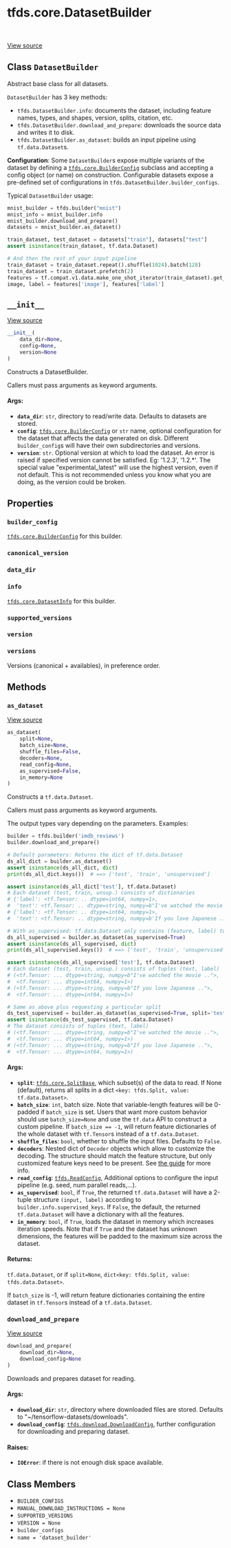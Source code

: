 <div itemscope itemtype="http://developers.google.com/ReferenceObject">
<meta itemprop="name" content="tfds.core.DatasetBuilder" />
<meta itemprop="path" content="Stable" />
<meta itemprop="property" content="builder_config"/>
<meta itemprop="property" content="canonical_version"/>
<meta itemprop="property" content="data_dir"/>
<meta itemprop="property" content="info"/>
<meta itemprop="property" content="supported_versions"/>
<meta itemprop="property" content="version"/>
<meta itemprop="property" content="versions"/>
<meta itemprop="property" content="__init__"/>
<meta itemprop="property" content="as_dataset"/>
<meta itemprop="property" content="download_and_prepare"/>
<meta itemprop="property" content="BUILDER_CONFIGS"/>
<meta itemprop="property" content="MANUAL_DOWNLOAD_INSTRUCTIONS"/>
<meta itemprop="property" content="SUPPORTED_VERSIONS"/>
<meta itemprop="property" content="VERSION"/>
<meta itemprop="property" content="builder_configs"/>
<meta itemprop="property" content="name"/>
</div>

# tfds.core.DatasetBuilder

<!-- Insert buttons and diff -->

<table class="tfo-notebook-buttons tfo-api" align="left">
</table>

<a target="_blank" href="https://github.com/tensorflow/datasets/tree/master/tensorflow_datasets/core/dataset_builder.py">View
source</a>

<!-- Equality marker -->
## Class `DatasetBuilder`

Abstract base class for all datasets.

<!-- Placeholder for "Used in" -->

`DatasetBuilder` has 3 key methods:

  * `tfds.DatasetBuilder.info`: documents the dataset, including feature
    names, types, and shapes, version, splits, citation, etc.
  * `tfds.DatasetBuilder.download_and_prepare`: downloads the source data
    and writes it to disk.
  * `tfds.DatasetBuilder.as_dataset`: builds an input pipeline using
    `tf.data.Dataset`s.

**Configuration**: Some `DatasetBuilder`s expose multiple variants of the
dataset by defining a <a href="../../tfds/core/BuilderConfig.md"><code>tfds.core.BuilderConfig</code></a> subclass and accepting a
config object (or name) on construction. Configurable datasets expose a
pre-defined set of configurations in `tfds.DatasetBuilder.builder_configs`.

Typical `DatasetBuilder` usage:

```python
mnist_builder = tfds.builder("mnist")
mnist_info = mnist_builder.info
mnist_builder.download_and_prepare()
datasets = mnist_builder.as_dataset()

train_dataset, test_dataset = datasets["train"], datasets["test"]
assert isinstance(train_dataset, tf.data.Dataset)

# And then the rest of your input pipeline
train_dataset = train_dataset.repeat().shuffle(1024).batch(128)
train_dataset = train_dataset.prefetch(2)
features = tf.compat.v1.data.make_one_shot_iterator(train_dataset).get_next()
image, label = features['image'], features['label']
```

<h2 id="__init__"><code>__init__</code></h2>

<a target="_blank" href="https://github.com/tensorflow/datasets/tree/master/tensorflow_datasets/core/dataset_builder.py">View
source</a>

```python
__init__(
    data_dir=None,
    config=None,
    version=None
)
```

Constructs a DatasetBuilder.

Callers must pass arguments as keyword arguments.

#### Args:

*   <b>`data_dir`</b>: `str`, directory to read/write data. Defaults to
    datasets are stored.
*   <b>`config`</b>:
    <a href="../../tfds/core/BuilderConfig.md"><code>tfds.core.BuilderConfig</code></a>
    or `str` name, optional configuration for the dataset that affects the data
    generated on disk. Different `builder_config`s will have their own
    subdirectories and versions.
*   <b>`version`</b>: `str`. Optional version at which to load the dataset. An
    error is raised if specified version cannot be satisfied. Eg: '1.2.3',
    '1.2.*'. The special value "experimental_latest" will use the highest
    version, even if not default. This is not recommended unless you know what
    you are doing, as the version could be broken.

## Properties

<h3 id="builder_config"><code>builder_config</code></h3>

<a href="../../tfds/core/BuilderConfig.md"><code>tfds.core.BuilderConfig</code></a> for this builder.

<h3 id="canonical_version"><code>canonical_version</code></h3>

<h3 id="data_dir"><code>data_dir</code></h3>

<h3 id="info"><code>info</code></h3>

<a href="../../tfds/core/DatasetInfo.md"><code>tfds.core.DatasetInfo</code></a> for this builder.

<h3 id="supported_versions"><code>supported_versions</code></h3>

<h3 id="version"><code>version</code></h3>

<h3 id="versions"><code>versions</code></h3>

Versions (canonical + availables), in preference order.

## Methods

<h3 id="as_dataset"><code>as_dataset</code></h3>

<a target="_blank" href="https://github.com/tensorflow/datasets/tree/master/tensorflow_datasets/core/dataset_builder.py">View
source</a>

```python
as_dataset(
    split=None,
    batch_size=None,
    shuffle_files=False,
    decoders=None,
    read_config=None,
    as_supervised=False,
    in_memory=None
)
```

Constructs a `tf.data.Dataset`.

Callers must pass arguments as keyword arguments.

The output types vary depending on the parameters. Examples:

```python
builder = tfds.builder('imdb_reviews')
builder.download_and_prepare()

# Default parameters: Returns the dict of tf.data.Dataset
ds_all_dict = builder.as_dataset()
assert isinstance(ds_all_dict, dict)
print(ds_all_dict.keys())  # ==> ['test', 'train', 'unsupervised']

assert isinstance(ds_all_dict['test'], tf.data.Dataset)
# Each dataset (test, train, unsup.) consists of dictionaries
# {'label': <tf.Tensor: .. dtype=int64, numpy=1>,
#  'text': <tf.Tensor: .. dtype=string, numpy=b"I've watched the movie ..">}
# {'label': <tf.Tensor: .. dtype=int64, numpy=1>,
#  'text': <tf.Tensor: .. dtype=string, numpy=b'If you love Japanese ..'>}

# With as_supervised: tf.data.Dataset only contains (feature, label) tuples
ds_all_supervised = builder.as_dataset(as_supervised=True)
assert isinstance(ds_all_supervised, dict)
print(ds_all_supervised.keys())  # ==> ['test', 'train', 'unsupervised']

assert isinstance(ds_all_supervised['test'], tf.data.Dataset)
# Each dataset (test, train, unsup.) consists of tuples (text, label)
# (<tf.Tensor: ... dtype=string, numpy=b"I've watched the movie ..">,
#  <tf.Tensor: ... dtype=int64, numpy=1>)
# (<tf.Tensor: ... dtype=string, numpy=b"If you love Japanese ..">,
#  <tf.Tensor: ... dtype=int64, numpy=1>)

# Same as above plus requesting a particular split
ds_test_supervised = builder.as_dataset(as_supervised=True, split='test')
assert isinstance(ds_test_supervised, tf.data.Dataset)
# The dataset consists of tuples (text, label)
# (<tf.Tensor: ... dtype=string, numpy=b"I've watched the movie ..">,
#  <tf.Tensor: ... dtype=int64, numpy=1>)
# (<tf.Tensor: ... dtype=string, numpy=b"If you love Japanese ..">,
#  <tf.Tensor: ... dtype=int64, numpy=1>)
```

#### Args:

*   <b>`split`</b>:
    <a href="../../tfds/core/SplitBase.md"><code>tfds.core.SplitBase</code></a>,
    which subset(s) of the data to read. If None (default), returns all splits
    in a dict `<key: tfds.Split, value: tf.data.Dataset>`.
*   <b>`batch_size`</b>: `int`, batch size. Note that variable-length features
    will be 0-padded if `batch_size` is set. Users that want more custom
    behavior should use `batch_size=None` and use the `tf.data` API to construct
    a custom pipeline. If `batch_size == -1`, will return feature dictionaries
    of the whole dataset with `tf.Tensor`s instead of a `tf.data.Dataset`.
*   <b>`shuffle_files`</b>: `bool`, whether to shuffle the input files. Defaults
    to `False`.
*   <b>`decoders`</b>: Nested dict of `Decoder` objects which allow to customize
    the decoding. The structure should match the feature structure, but only
    customized feature keys need to be present. See
    [the guide](https://github.com/tensorflow/datasets/tree/master/docs/decode.md)
    for more info.
*   <b>`read_config`</b>:
    <a href="../../tfds/ReadConfig.md"><code>tfds.ReadConfig</code></a>,
    Additional options to configure the input pipeline (e.g. seed, num parallel
    reads,...).
*   <b>`as_supervised`</b>: `bool`, if `True`, the returned `tf.data.Dataset`
    will have a 2-tuple structure `(input, label)` according to
    `builder.info.supervised_keys`. If `False`, the default, the returned
    `tf.data.Dataset` will have a dictionary with all the features.
*   <b>`in_memory`</b>: `bool`, if `True`, loads the dataset in memory which
    increases iteration speeds. Note that if `True` and the dataset has unknown
    dimensions, the features will be padded to the maximum size across the
    dataset.

#### Returns:

`tf.data.Dataset`, or if `split=None`, `dict<key: tfds.Split, value:
tfds.data.Dataset>`.

If `batch_size` is -1, will return feature dictionaries containing
the entire dataset in `tf.Tensor`s instead of a `tf.data.Dataset`.

<h3 id="download_and_prepare"><code>download_and_prepare</code></h3>

<a target="_blank" href="https://github.com/tensorflow/datasets/tree/master/tensorflow_datasets/core/dataset_builder.py">View
source</a>

``` python
download_and_prepare(
    download_dir=None,
    download_config=None
)
```

Downloads and prepares dataset for reading.

#### Args:

*   <b>`download_dir`</b>: `str`, directory where downloaded files are stored.
    Defaults to "~/tensorflow-datasets/downloads".
*   <b>`download_config`</b>:
    <a href="../../tfds/download/DownloadConfig.md"><code>tfds.download.DownloadConfig</code></a>,
    further configuration for downloading and preparing dataset.

#### Raises:

* <b>`IOError`</b>: if there is not enough disk space available.



## Class Members

*   `BUILDER_CONFIGS` <a id="BUILDER_CONFIGS"></a>
*   `MANUAL_DOWNLOAD_INSTRUCTIONS = None`
    <a id="MANUAL_DOWNLOAD_INSTRUCTIONS"></a>
*   `SUPPORTED_VERSIONS` <a id="SUPPORTED_VERSIONS"></a>
*   `VERSION = None` <a id="VERSION"></a>
*   `builder_configs` <a id="builder_configs"></a>
*   `name = 'dataset_builder'` <a id="name"></a>
